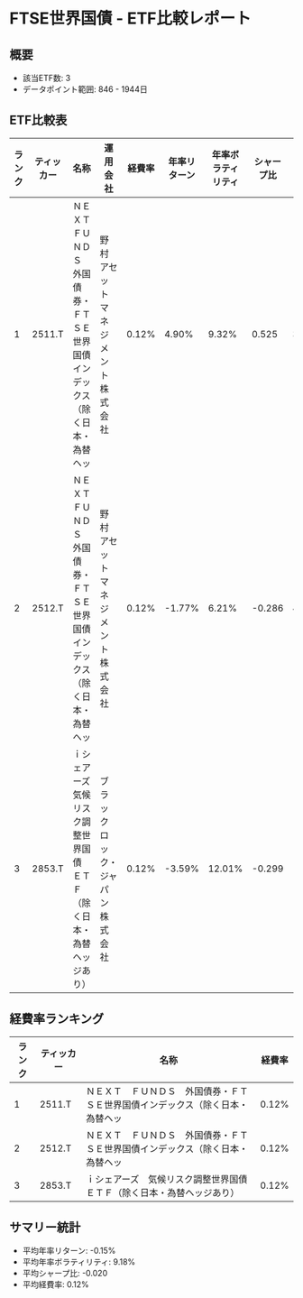 # FTSE世界国債 - ETF比較レポート

## 概要
- 該当ETF数: 3
- データポイント範囲: 846 - 1944日

## ETF比較表
| ランク | ティッカー | 名称 | 運用会社 | 経費率 | 年率リターン | 年率ボラティリティ | シャープ比 | 平均出来高 |
| --- | --- | --- | --- | --- | --- | --- | --- | --- |
| 1 | 2511.T | ＮＥＸＴ　ＦＵＮＤＳ　外国債券・ＦＴＳＥ世界国債インデックス（除く日本・為替ヘッ | 野村アセットマネジメント株式会社 | 0.12% | 4.90% | 9.32% | 0.525 | 36,034 |
| 2 | 2512.T | ＮＥＸＴ　ＦＵＮＤＳ　外国債券・ＦＴＳＥ世界国債インデックス（除く日本・為替ヘッ | 野村アセットマネジメント株式会社 | 0.12% | -1.77% | 6.21% | -0.286 | 40,618 |
| 3 | 2853.T | ｉシェアーズ　気候リスク調整世界国債　ＥＴＦ（除く日本・為替ヘッジあり） | ブラックロック・ジャパン株式会社 | 0.12% | -3.59% | 12.01% | -0.299 | 188 |

## 経費率ランキング
| ランク | ティッカー | 名称 | 経費率 |
| --- | --- | --- | --- |
| 1 | 2511.T | ＮＥＸＴ　ＦＵＮＤＳ　外国債券・ＦＴＳＥ世界国債インデックス（除く日本・為替ヘッ | 0.12% |
| 2 | 2512.T | ＮＥＸＴ　ＦＵＮＤＳ　外国債券・ＦＴＳＥ世界国債インデックス（除く日本・為替ヘッ | 0.12% |
| 3 | 2853.T | ｉシェアーズ　気候リスク調整世界国債　ＥＴＦ（除く日本・為替ヘッジあり） | 0.12% |

## サマリー統計
- 平均年率リターン: -0.15%
- 平均年率ボラティリティ: 9.18%
- 平均シャープ比: -0.020
- 平均経費率: 0.12%
